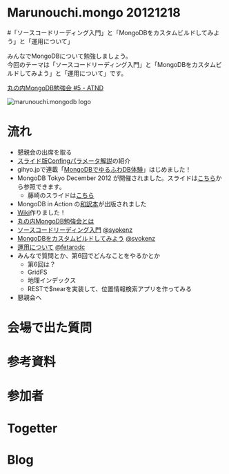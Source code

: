 Marunouchi.mongo 20121218
=================
#「ソースコードリーディング入門」と「MongoDBをカスタムビルドしてみよう」と「運用について」

みんなでMongoDBについて勉強しましょう。  
今回のテーマは「ソースコードリーディング入門」と「MongoDBをカスタムビルドしてみよう」と「運用について」です。

[丸の内MongoDB勉強会 #5 - ATND](http://atnd.org/events/34392)

![marunouchi.mongodb logo](http://syokenz.github.com/marunouchi-mongodb/images/mongodb_logo.png)


# 流れ
* 懇親会の出席を取る
* [スライド版Confingパラメータ解説](http://www.slideshare.net/syokenz/mongodb-config)の紹介
* gihyo.jpで連載「[MongoDBでゆるふわDB体験](http://gihyo.jp/dev/serial/01/mongodb)」はじめました！
* MongoDB Tokyo December 2012 が開催されました。スライドは[こちら](https://www.10gen.com/presentations/event/1469)から参照できます。
  * 藤崎のスライドは[こちら](http://www.slideshare.net/syokenz/mongodbtokyo)
* MongoDB in Action の[和訳本](http://www.amazon.co.jp/dp/4873115906/)が出版されました
* [Wiki](https://github.com/syokenz/marunouchi-mongodb/wiki)作りました！
* [丸の内MongoDB勉強会とは](http://syokenz.github.com/slides/mongonouchi/)
* [ソースコードリーディング入門]() [@syokenz](http://twitter.com/syokenz)
* [MongoDBをカスタムビルドしてみよう]() [@syokenz](http://twitter.com/syokenz)
* [運用について]() [@fetarodc](http://twitter.com/fetarodc)
* みんなで質問とか、第6回でどんなことをやるかとか
  * 第6回は？
  * GridFS
  * 地理インデックス
  * RESTで$nearを実装して、位置情報検索アプリを作ってみる
* 懇親会へ


# 会場で出た質問


# 参考資料


# 参加者

# Togetter

# Blog
